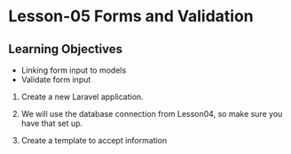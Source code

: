 # Lesson-05 Forms and Validation

## Learning Objectives
* Linking form input to models
* Validate form input


1. Create a new Laravel application.

2. We will use the database connection from Lesson04, so make sure you have that set up.

3. Create a template to accept information 
